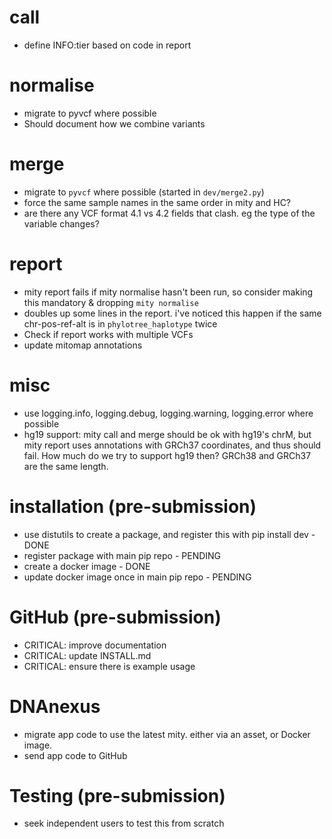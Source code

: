 # call
* define INFO:tier based on code in report

# normalise
* migrate to pyvcf where possible
* Should document how we combine variants

# merge
* migrate to `pyvcf` where possible (started in `dev/merge2.py`)
* force the same sample names in the same order in mity and HC?
* are there any VCF format 4.1 vs 4.2 fields that clash. eg the type of the variable changes?

# report
* mity report fails if mity normalise hasn't been run, so consider making this mandatory & dropping `mity normalise` 
* doubles up some lines in the report. i've noticed this happen if the same chr-pos-ref-alt is in `phylotree_haplotype` twice
* Check if report works with multiple VCFs
* update mitomap annotations 

# misc
* use logging.info, logging.debug, logging.warning, logging.error where possible
* hg19 support: mity call and merge should be ok with hg19's chrM, but mity report 
uses annotations with GRCh37 coordinates, and thus should fail. How much do we try 
to support hg19 then? GRCh38 and GRCh37 are the same length.

# installation (pre-submission)
* use distutils to create a package, and register this with pip install dev - DONE
* register package with main pip repo - PENDING
* create a docker image - DONE
* update docker image once in main pip repo - PENDING

# GitHub (pre-submission)
* CRITICAL: improve documentation
* CRITICAL: update INSTALL.md
* CRITICAL: ensure there is example usage

# DNAnexus
* migrate app code to use the latest mity. either via an asset, or Docker image.
* send app code to GitHub

# Testing (pre-submission)
* seek independent users to test this from scratch
